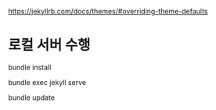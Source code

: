 https://jekyllrb.com/docs/themes/#overriding-theme-defaults

# 로컬 서버 수행
bundle install 

bundle exec jekyll serve

bundle update
